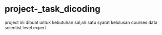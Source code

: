 # project-_task_dicoding
project ini dibuat untuk kebutuhan sal;ah satu syarat kelulusan courses data scientist level expert
